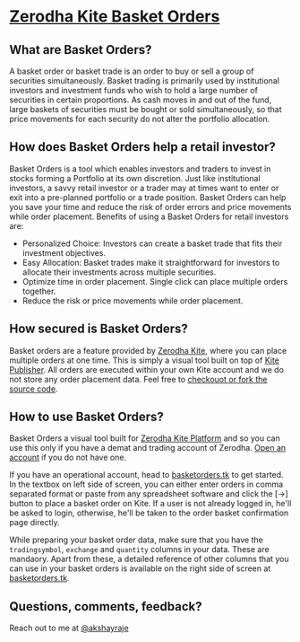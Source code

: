 # [Zerodha Kite Basket Orders](https://basketorders.tk/)

## What are Basket Orders?
A basket order or basket trade is an order to buy or sell a group of securities simultaneously. Basket trading is primarily used by institutional investors and investment funds who wish to hold a large number of securities in certain proportions. As cash moves in and out of the fund, large baskets of securities must be bought or sold simultaneously, so that price movements for each security do not alter the portfolio allocation.

## How does Basket Orders help a retail investor?
Basket Orders is a tool which enables investors and traders to invest in stocks forming a Portfolio at its own discretion. Just like institutional investors, a savvy retail investor or a trader may at times want to enter or exit into a pre-planned portfolio or a trade position. Basket Orders can help you save your time and reduce the risk of order errors and price movements while order placement. Benefits of using a Basket Orders for retail investors are:

- Personalized Choice: Investors can create a basket trade that fits their investment objectives.
- Easy Allocation: Basket trades make it straightforward for investors to allocate their investments across multiple securities.
- Optimize time in order placement. Single click can place multiple orders together.
- Reduce the risk or price movements while order placement.

## How secured is Basket Orders?
Basket orders are a feature provided by [Zerodha Kite](https://kite.zerodha.com/?c=DA9141), where you can place multiple orders at one time. This is simply a visual tool built on top of [Kite Publisher](https://kite.trade/publisher). All orders are executed within your own Kite account and we do not store any order placement data. Feel free to [checkouot or fork the source code](https://github.com/akshayraje/basket-orders/).

## How to use Basket Orders?
Basket Orders a visual tool built for [Zerodha Kite Platform](https://kite.zerodha.com/?c=DA9141) and so you can use this only if you have a demat and trading account of Zerodha. [Open an account](https://zerodha.com/open-account?c=DA9141) if you do not have one.

If you have an operational account, head to [basketorders.tk](https://basketorders.tk/) to get started. In the textbox on left side of screen, you can either enter orders in comma separated format or paste from any spreadsheet software and click the [→] button to place a basket order on Kite. If a user is not already logged in, he'll be asked to login, otherwise, he'll be taken to the order basket confirmation page directly. 

While preparing your basket order data, make sure that you have the `tradingsymbol`, `exchange` and `quantity` columns in your data. These are mandaory. Apart from these, a detailed reference of other columns that you can use in your basket orders is available on the right side of screen at [basketorders.tk](https://basketorders.tk/).

## Questions, comments, feedback?
Reach out to me at [@akshayraje](https://twitter.com/akshayraje)
